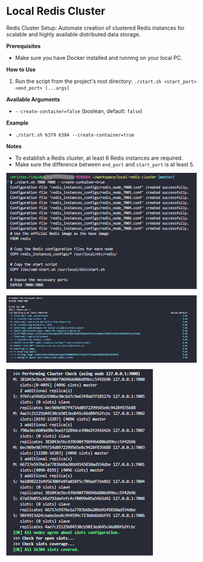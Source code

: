 # Local Redis Cluster
Redis Cluster Setup: Automate creation of clustered Redis instances for scalable and highly available distributed data storage.

**Prerequisites**

* Make sure you have Docker installed and running on your local PC.

**How to Use**

1. Run the script from the project's root directory: `./start.sh <start_port> <end_port> [...args]`

**Available Arguments**

* `--create-container=false` (boolean, default: `false`)

**Example**

* `./start.sh 6379 6384 --create-container=true`

**Notes**

* To establish a Redis cluster, at least 6 Redis instances are required.
* Make sure the difference between `end_port` and `start_port` is at least 5.

![alt text](https://github.com/christonrinaldy/my-images/blob/master/image.png)

![alt text](https://github.com/christonrinaldy/my-images/blob/master/image-1.png)

![alt text](https://github.com/christonrinaldy/my-images/blob/master/image-2.png)